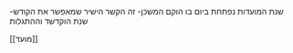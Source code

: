 
שנת המועדות נפתחת ביום בו הוקם המשכן- זה הקשר הישיר שמאפשר את הקודש- שנת הוקדשד וההתגלות




[[מועד]]
